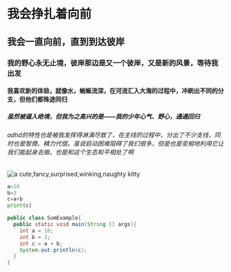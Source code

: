# 我会挣扎着向前
## 我会一直向前，直到到达彼岸
### 我的野心永无止境，彼岸那边是又一个彼岸，又是新的风景，等待我出发
#### 我喜欢新的体验，就像水，蜿蜒流深，在河流汇入大海的过程中，冲刷出不同的分支，但他们都殊途同归
##### 虽然被逼入绝境，但我为之高兴的是——我的少年心气、野心，通通回归
###### adhd的特性也是被我发挥得淋漓尽致了，在主线的过程中，分出了不少支线，同时也是智商、精力代偿。虽说启动困难阻碍了我们很多，但是也是变相地利用它让我们能起身去做。也是和这个生态和平相处了啊

![a cute,fancy,surprised,winking,naughty kitty](https://art.pixilart.com/sr5z836411201faws3.png)

```python
a=10
b=3
c=a+b
print(c)
```
```java
public class SumExample{
  public static void main(String [] args){
    int a = 10;
    int b = 3;
    int c = a + b;
    System.out.println(c);
  }
}
```
